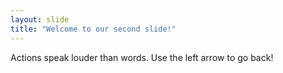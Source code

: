 ```yaml
---
layout: slide
title: "Welcome to our second slide!"
---
```

Actions speak louder than words.
Use the left arrow to go back!
